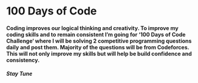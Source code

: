 # **100 Days of Code**

#### Coding improves our logical thinking and creativity. To improve my coding skills and to remain consistent I’m going for ‘100 Days of Code Challenge‘ where I will be solving 2 competitive programming questions daily and post them. Majority of the questions will be from Codeforces. This will not only improve my skills but will help be build confidence and consistency.

##### _Stay Tune_

